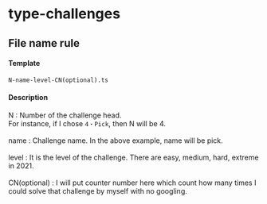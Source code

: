 # type-challenges

## File name rule

#### Template

`N-name-level-CN(optional).ts`

#### Description

N : Number of the challenge head.<br>
For instance, if I chose `4・Pick`, then N will be 4.<br>
<br>
name : Challenge name. In the above example, name will be pick.<br>
<br>
level : It is the level of the challenge. There are easy, medium, hard, extreme in 2021.<br>
<br>
CN(optional) : I will put counter number here which count how many times I could solve that challenge by myself with no googling.

